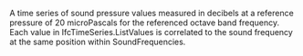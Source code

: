 ﻿A time series of sound pressure values measured in decibels at a reference pressure of 20 microPascals for the referenced octave band frequency.  Each value in IfcTimeSeries.ListValues is correlated to the sound frequency at the same position within SoundFrequencies.
